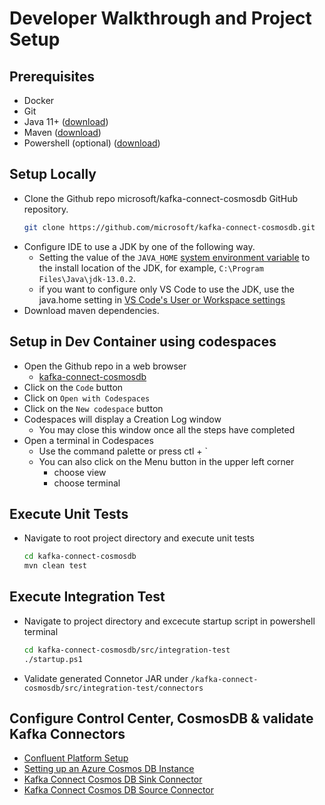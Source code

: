 # Developer Walkthrough and Project Setup

## Prerequisites
* Docker
* Git
* Java 11+ ([download](https://www.oracle.com/java/technologies/javase-jdk11-downloads.html))
* Maven ([download](https://maven.apache.org/download.cgi))
* Powershell (optional) ([download](https://docs.microsoft.com/en-us/powershell/scripting/install/installing-powershell?view=powershell-7.1))

## Setup Locally
* Clone the Github repo microsoft/kafka-connect-cosmosdb GitHub repository.
  ```bash
  git clone https://github.com/microsoft/kafka-connect-cosmosdb.git
  ```
* Configure IDE to use a JDK by one of the following way.
  * Setting the value of the `JAVA_HOME` [system environment variable](https://docs.oracle.com/cd/E19182-01/821-0917/inst_jdk_javahome_t/index.html) to the install location of the JDK, for example, `C:\Program Files\Java\jdk-13.0.2`. 
  * if you want to configure only VS Code to use the JDK, use the java.home setting in [VS Code's User or Workspace settings](https://code.visualstudio.com/docs/getstarted/settings)
* Download maven dependencies.

## Setup in Dev Container using codespaces
* Open the Github repo in a web browser 
  * [kafka-connect-cosmosdb](https://github.com/microsoft/kafka-connect-cosmosdb)
* Click on the `Code` button
* Click on `Open with Codespaces`
* Click on the `New codespace` button
* Codespaces will display a Creation Log window
  * You may close this window once all the steps have completed
* Open a terminal in Codespaces
  * Use the command palette or press ctl + `
  * You can also click on the Menu button in the upper left corner
    * choose view
    * choose terminal

## Execute Unit Tests
* Navigate to root project directory and execute unit tests
  ```bash
  cd kafka-connect-cosmosdb
  mvn clean test
  ```

## Execute Integration Test 
* Navigate to project directory and excecute startup script in powershell terminal
  ```bash
  cd kafka-connect-cosmosdb/src/integration-test
  ./startup.ps1
  ```
* Validate generated Connetor JAR under `/kafka-connect-cosmosdb/src/integration-test/connectors`

## Configure Control Center, CosmosDB & validate Kafka Connectors
* [Confluent Platform Setup](doc/Confluent_Platform_Setup.md)
* [Setting up an Azure Cosmos DB Instance](doc/CosmosDB_Setup.md)
* [Kafka Connect Cosmos DB Sink Connector](doc/README_Sink.md)
* [Kafka Connect Cosmos DB Source Connector](doc/README_Source.md)
